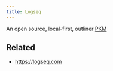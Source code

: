 ```yaml
---
title: Logseq
---
```


An open source, local-first, outliner [PKM](PKM.md)

## Related

* https://logseq.com
